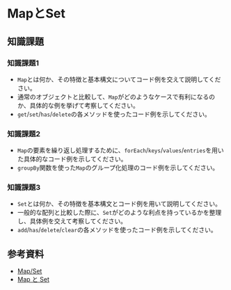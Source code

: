 # MapとSet

## 知識課題

### 知識課題1

- `Map`とは何か、その特徴と基本構文についてコード例を交えて説明してください。
- 通常のオブジェクトと比較して、`Map`がどのようなケースで有利になるのか、具体的な例を挙げて考察してください。
- `get`/`set`/`has`/`delete`の各メソッドを使ったコード例を示してください。

### 知識課題2

- `Map`の要素を繰り返し処理するために、`forEach`/`keys`/`values`/`entries`を用いた具体的なコード例を示してください。
- `groupBy`関数を使った`Map`のグループ化処理のコード例を示してください。

### 知識課題3

- `Set`とは何か、その特徴を基本構文とコード例を用いて説明してください。
- 一般的な配列と比較した際に、`Set`がどのような利点を持っているかを整理し、具体例を交えて考察してください。
- `add`/`has`/`delete`/`clear`の各メソッドを使ったコード例を示してください。

## 参考資料

- [Map/Set](https://jsprimer.net/basic/map-and-set)
- [Map と Set](https://ja.javascript.info/map-set)
